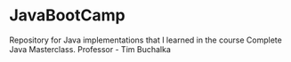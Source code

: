 # JavaBootCamp
Repository for Java implementations that I learned in the course Complete Java Masterclass. Professor - Tim Buchalka
